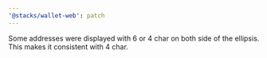 ```yaml
---
'@stacks/wallet-web': patch
---
```


Some addresses were displayed with 6 or 4 char on both side of the ellipsis. This makes it consistent with 4 char.
